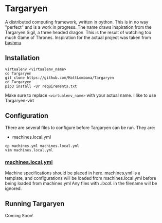 # Targaryen

A distributed computing framework, written in python. This is in no way
"perfect" and is a work in progress. The name draws inspiration from the
Targaryen Sigil, a three headed dragon. This is the result of watching too much
Game of Thrones. Inspiration for the actual project was taken from
[bashmu](https://github.com/renmusxd/bashmu)

## Installation

```shell
virtualenv <virtualenv_name>
cd Targaryen
git clone https://github.com/MattLombana/Targaryen
cd Targaryen
pip3 install -Ur requirements.txt
```

Make sure to replace `<virtualenv_name>` with your actual name. I like to use Targaryen-virt

## Configuration

There are several files to configure before Targaryen can be run. They are:

* machines.local.yml

```shell
cp machines.yml machines.local.yml
vim machines.local.yml
```

### [machines.local.yml](./conig/machines.yml)

Machine specifications should be placed in here. machines.yml is a template,
and configurations will be loaded from machines.local.yml before being loaded
from machines.yml
Any files with *.local.* in the filename will be ignored.

## Running Targaryen

Coming Soon!
